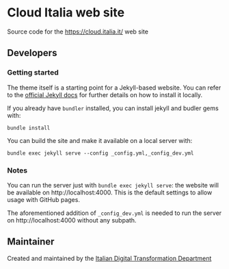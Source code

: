 # Cloud Italia web site

Source code for the https://cloud.italia.it/ web site

## Developers

### Getting started

The theme itself is a starting point for a Jekyll-based website. You can refer to the [official Jekyll docs](https://jekyllrb.com/docs/) for further details on how to install it locally.

If you already have `bundler` installed, you can install jekyll and budler gems with:

`bundle install`

You can build the site and make it available on a local server with:

`bundle exec jekyll serve --config _config.yml,_config_dev.yml`

### Notes

You can run the server just with `bundle exec jekyll serve`: the website will be available on http://localhost:4000. This is the default settings to allow usage with GitHub pages.

The aforementioned addition of `_config_dev.yml` is needed to run the server on http://localhost:4000 without any subpath.

## Maintainer

Created and maintained by the [Italian Digital Transformation
Department](https://innovazione.gov.it/it/chi-siamo/dipartimento/)
